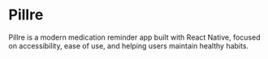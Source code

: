 # Pillre
Pillre is a modern medication reminder app built with React Native, focused on accessibility, ease of use, and helping users maintain healthy habits.
